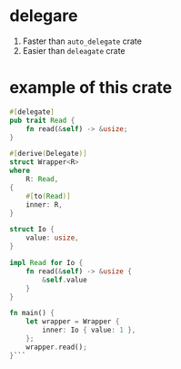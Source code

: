 # delegare

1. Faster than `auto_delegate` crate 
2. Easier than `deleagate` crate 

# example of this crate

```rust
#[delegate]
pub trait Read {
    fn read(&self) -> &usize;
}

#[derive(Delegate)]
struct Wrapper<R>
where
    R: Read,
{
    #[to(Read)]
    inner: R,
}

struct Io {
    value: usize,
}

impl Read for Io {
    fn read(&self) -> &usize {
        &self.value
    }
}

fn main() {
    let wrapper = Wrapper {
        inner: Io { value: 1 },
    };
    wrapper.read();
}```
